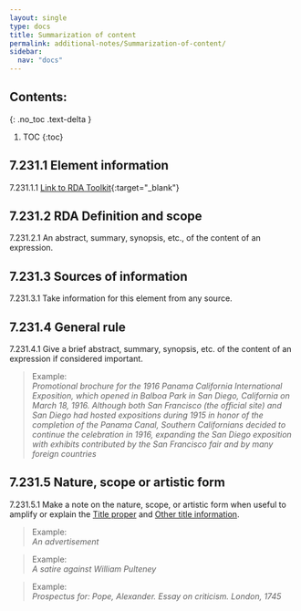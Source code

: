 ```yaml
---
layout: single
type: docs
title: Summarization of content
permalink: additional-notes/Summarization-of-content/
sidebar:
  nav: "docs"
---
```


## Contents:
{: .no_toc .text-delta }

1. TOC
{:toc}

## 7.231.1 Element information

<a name="7.231.1.1">7.231.1.1</a> [Link to RDA Toolkit](https://beta.rdatoolkit.org/Content/Index?externalId=en-US_ala-96aa1921-45db-31a9-8128-9661f60799dc){:target="_blank"}

## 7.231.2 RDA Definition and scope

<a name="7.231.2.1">7.231.2.1</a> An abstract, summary, synopsis, etc., of the content of an expression.

## 7.231.3 Sources of information

<a name="7.231.3.1">7.231.3.1</a> Take information for this element from any source.

## 7.231.4 General rule

<a name="7.231.4.1">7.231.4.1</a> Give a brief abstract, summary, synopsis, etc. of the content of an expression if considered important.

>Example:  
><CITE>Promotional brochure for the 1916 Panama California International Exposition, which opened in Balboa Park in San Diego, California on March 18, 1916. Although both San Francisco (the official site) and San Diego had hosted expositions during 1915 in honor of the completion of the Panama Canal, Southern Californians decided to continue the celebration in 1916, expanding the San Diego exposition with exhibits contributed by the San Francisco fair and by many foreign countries</CITE>

## 7.231.5 Nature, scope or artistic form

<a name="7.231.5.1">7.231.5.1</a> Make a note on the nature, scope, or artistic form when useful to amplify or explain the [Title proper](/DCRMR/title/Title-proper/) and [Other title information](/DCRMR/title/Other-title-information/).

>Example:  
><CITE>An advertisement</CITE>

>Example:  
><CITE>A satire against William Pulteney</CITE>
 
>Example:  
><CITE>Prospectus for: Pope, Alexander. Essay on criticism. London, 1745</CITE>